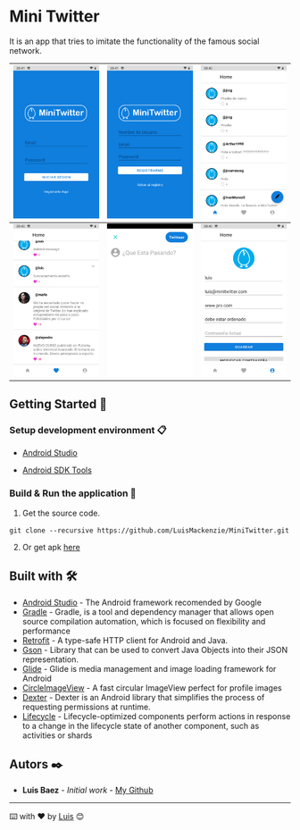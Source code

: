 # Mini Twitter

It is an app that tries to imitate the functionality of the famous social network.

| <img src="docs_resources/login.png"> | <img src="docs_resources/register.png"> | <img src="docs_resources/home.png"> |
| ---------------------------------------------- | -------------------------------------------- | ------------------------------------------- |
| <img src="docs_resources/favorites.png"> | <img src="docs_resources/new_msg.png"> | <img src="docs_resources/profile.png"> |

## Getting Started 🚀

### Setup development environment 📋

* [Android Studio](https://developer.android.com/studio)

* [Android SDK Tools](https://developer.android.com/studio#Other)


### Build & Run the application 🔧

1. Get the source code.

```
git clone --recursive https://github.com/LuisMackenzie/MiniTwitter.git
```
2. Or get apk [here](https://github.com/LuisMackenzie/MiniTwitter/raw/master/MiniTwitter.apk)

## Built with 🛠️

* [Android Studio](https://developer.android.com/studio) - The Android framework recomended by Google
* [Gradle](https://gradle.org/) - Gradle, is a tool and dependency manager that allows open source compilation automation, which is focused on flexibility and performance
* [Retrofit](https://square.github.io/retrofit/) - A type-safe HTTP client for Android and Java.
* [Gson](https://github.com/google/gson) - Library that can be used to convert Java Objects into their JSON representation.
* [Glide](https://bumptech.github.io/glide/) - Glide is media management and image loading framework for Android
* [CircleImageView](https://github.com/hdodenhof/CircleImageView) - A fast circular ImageView perfect for profile images
* [Dexter](https://github.com/Karumi/Dexter) - Dexter is an Android library that simplifies the process of requesting permissions at runtime.
* [Lifecycle](https://developer.android.com/jetpack/androidx/releases/lifecycle) - Lifecycle-optimized components perform actions in response to a change in the lifecycle state of another component, such as activities or shards

## Autors ✒️

* **Luis Baez** - *Initial work* - [My Github](https://github.com/LuisMackenzie)

<!--
## Licencia 📄

Este proyecto está bajo la Licencia (Tu Licencia) - mira el archivo [LICENSE.md](LICENSE.md) para detalles

## Expresiones de Gratitud 🎁

* Comenta a otros sobre este proyecto 📢
* Invita una cerveza 🍺 o un café ☕ a alguien del equipo. 
* Da las gracias públicamente 🤓.
* etc.  -->



---
⌨️ with ❤️ by [Luis](https://github.com/LuisMackenzie) 😊
